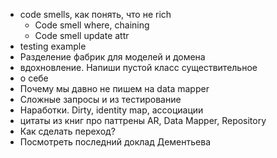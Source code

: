 

- code smells, как понять, что не rich
  - Code smell where, chaining
  - Code smell update attr 
- testing example
- Разделение фабрик для моделей и домена
- вдохновление. Напиши пустой класс существительное 
- о себе
- Почему мы давно не пишем на data mapper
- Сложные запросы и из тестирование
- Наработки. Dirty, identity map, ассоциации
- цитаты из книг про паттрены AR, Data Mapper, Repository
- Как сделать переход?
- Посмотреть последний доклад Дементьева 

